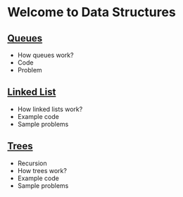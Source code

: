 # Welcome to Data Structures


## [Queues]()
* How queues work?
* Code
* Problem

## [Linked List]()
* How linked lists work?
* Example code
* Sample problems

## [Trees]()
* Recursion
* How trees work?
* Example code
* Sample problems

